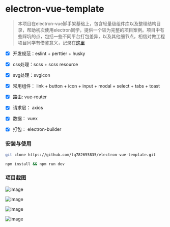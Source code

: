 # electron-vue-template

> 本项目在electron-vue脚手架基础上，包含轻量级组件库以及整理结构目录，帮助初次使用electron同学，提供一个较为完整的项目案例。项目中有些踩坑的点，包括一些不同平台打包差异，以及其他细节点，相信对做工程项目同学有借鉴意义，记录在[这里](https://github.com/lq782655835/blogs/issues/13)

- [x] 开发规范：eslint + perttier + husky

- [x] css处理：scss + scss resource

- [x] svg处理：svgicon

- [x] 常用组件： link + button + icon + input + modal + select + tabs + toast

- [x] 路由: vue-router

- [x] 请求层： axios

- [x] 数据： vuex

- [x] 打包： electron-builder

### 安装与使用

``` bash
git clone https://github.com/lq782655835/electron-vue-template.git

npm install && npm run dev
```

### 项目截图

![image](https://user-images.githubusercontent.com/6310131/45092957-8c566000-b149-11e8-892d-37fb4d310982.png)

![image](https://user-images.githubusercontent.com/6310131/45093163-2ae2c100-b14a-11e8-8f5d-97f084980b90.png)


![image](https://user-images.githubusercontent.com/6310131/45093021-ba3ba480-b149-11e8-9357-ac6f16113d58.png)

![image](https://user-images.githubusercontent.com/6310131/45093034-c6276680-b149-11e8-9415-1facadee48b9.png)
